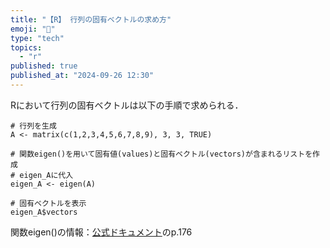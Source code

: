 ```yaml
---
title: "【R】 行列の固有ベクトルの求め方"
emoji: "🕌"
type: "tech"
topics:
  - "r"
published: true
published_at: "2024-09-26 12:30"
---
```



Rにおいて行列の固有ベクトルは以下の手順で求められる．

```r: sample.R
# 行列を生成
A <- matrix(c(1,2,3,4,5,6,7,8,9), 3, 3, TRUE)

# 関数eigen()を用いて固有値(values)と固有ベクトル(vectors)が含まれるリストを作成
# eigen_Aに代入
eigen_A <- eigen(A)

# 固有ベクトルを表示
eigen_A$vectors

```


関数eigen()の情報：[公式ドキュメント](https://cran.r-project.org/doc/manuals/r-release/fullrefman.pdf)のp.176